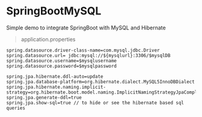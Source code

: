 # SpringBootMySQL
Simple demo to integrate SpringBoot with MySQL and Hibernate


> application.properties
```
spring.datasource.driver-class-name=com.mysql.jdbc.Driver
spring.datasource.url= jdbc:mysql://${mysqlurl}:3306/$mysqlDB
spring.datasource.username=$mysqlusername
spring.datasource.password=$mysqlpassword

spring.jpa.hibernate.ddl-auto=update
spring.jpa.database-platform=org.hibernate.dialect.MySQL5InnoDBDialect
spring.jpa.hibernate.naming.implicit-strategy=org.hibernate.boot.model.naming.ImplicitNamingStrategyJpaCompliantImpl
spring.jpa.generate-ddl=true
spring.jpa.show-sql=true // to hide or see the hibernate based sql queries
```

